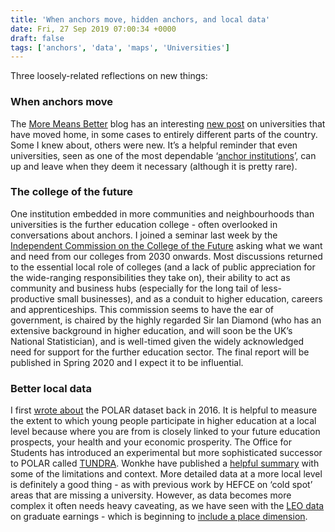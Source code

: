 ```yaml
---
title: 'When anchors move, hidden anchors, and local data'
date: Fri, 27 Sep 2019 07:00:34 +0000
draft: false
tags: ['anchors', 'data', 'maps', 'Universities']
---
```


Three loosely-related reflections on new things:

### When anchors move

The [More Means Better](https://moremeansbetter.wordpress.com/) blog has an interesting [new post](https://moremeansbetter.wordpress.com/2019/09/24/migrating-institutions/) on universities that have moved home, in some cases to entirely different parts of the country. Some I knew about, others were new. It’s a helpful reminder that even universities, seen as one of the most dependable ‘[anchor institutions](https://jcransom.com/2017/10/13/when-anchors-call-the-shots/)’, can up and leave when they deem it necessary (although it is pretty rare).

### The college of the future

One institution embedded in more communities and neighbourhoods than universities is the further education college - often overlooked in conversations about anchors. I joined a seminar last week by the [Independent Commission on the College of the Future](https://www.collegecommission.co.uk/) asking what we want and need from our colleges from 2030 onwards. Most discussions returned to the essential local role of colleges (and a lack of public appreciation for the wide-ranging responsibilities they take on), their ability to act as community and business hubs (especially for the long tail of less-productive small businesses), and as a conduit to higher education, careers and apprenticeships. This commission seems to have the ear of government, is chaired by the highly regarded Sir Ian Diamond (who has an extensive background in higher education, and will soon be the UK’s National Statistician), and is well-timed given the widely acknowledged need for support for the further education sector. The final report will be published in Spring 2020 and I expect it to be influential.

### Better local data

I first [wrote about](https://jcransom.com/2016/04/10/polar-for-the-world/) the POLAR dataset back in 2016. It is helpful to measure the extent to which young people participate in higher education at a local level because where you are from is closely linked to your future education prospects, your health and your economic prosperity. The Office for Students has introduced an experimental but more sophisticated successor to POLAR called [TUNDRA](https://www.officeforstudents.org.uk/data-and-analysis/young-participation-by-area/). Wonkhe have published a [helpful summary](https://wonkhe.com/blogs/a-cold-spot-on-the-tundra/) with some of the limitations and context. More detailed data at a more local level is definitely a good thing - as with previous work by HEFCE on ‘cold spot’ areas that are missing a university. However, as data becomes more complex it often needs heavy caveating, as we have seen with the [LEO data](https://www.officeforstudents.org.uk/data-and-analysis/graduate-earnings-data-on-unistats/) on graduate earnings - which is beginning to [include a place dimension](https://wonkhe.com/blogs/regional-leo-at-last-well-not-quite/).
